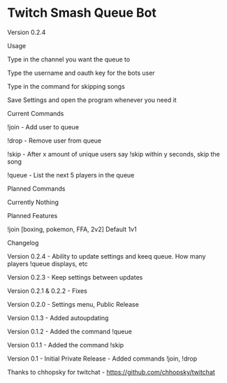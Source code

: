 # Twitch Smash Queue Bot

Version 0.2.4


Usage


Type in the channel you want the queue to 

Type the username and oauth key for the bots user

Type in the command for skipping songs

Save Settings and open the program whenever you need it


Current Commands


!join - Add user to queue

!drop - Remove user from queue

!skip - After x amount of unique users say !skip within y seconds, skip the song 

!queue - List the next 5 players in the queue


Planned Commands


Currently Nothing


Planned Features


!join [boxing, pokemon, FFA, 2v2] Default 1v1


Changelog

Version 0.2.4 - Ability to update settings and keeq queue. How many players !queue displays, etc 

Version 0.2.3 - Keep settings between updates

Version 0.2.1 & 0.2.2 - Fixes

Version 0.2.0 - Settings menu, Public Release

Version 0.1.3 - Added autoupdating 

Version 0.1.2 - Added the command !queue

Version 0.1.1 - Added the command !skip

Version 0.1 - Initial Private Release - Added commands !join, !drop


Thanks to chhopsky for twitchat - https://github.com/chhopsky/twitchat